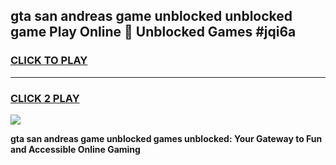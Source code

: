 
## gta san andreas game unblocked unblocked game Play Online 👋 Unblocked Games #jqi6a
<h3>
<a href="https://premium.freeplayer.one?title=gta_san_andreas_game_unblocked&ref=21F">CLICK TO PLAY</a></h3>
<hr>

<h3>
<a href="https://premium.freeplayer.one?title=gta_san_andreas_game_unblocked&ref=21F">CLICK 2 PLAY</a>
  
</h3>

<a href="https://premium.freeplayer.one?title=gta_san_andreas_game_unblocked&ref=21F/"><img src="https://clearcache.store/games.png"></a>


**gta san andreas game unblocked games unblocked: Your Gateway to Fun and Accessible Online Gaming**
